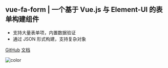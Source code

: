<!-- _coverpage.md -->

## vue-fa-form | 一个基于 Vue.js 与 Element-UI 的表单构建组件

- 支持大量表单项，内置数据验证
- 通过 JSON 形式构建，支持复杂对象

[GitHub](https://github.com/gd4Ark/vue-fa-form)
[文档](/zh-cn/introduction/install)

![color](#e4fff7)
